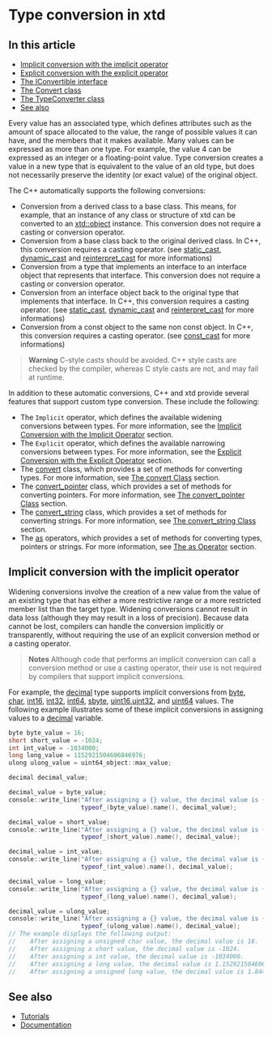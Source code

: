 # Type conversion in xtd

## In this article

* [Implicit conversion with the implicit operator](#)
* [Explicit conversion with the explicit operator](#)
* [The IConvertible interface](#)
* [The Convert class](#)
* [The TypeConverter class](#)
* [See also](#see-also)

Every value has an associated type, which defines attributes such as the amount of space allocated to the value, the range of possible values it can have, and the members that it makes available. Many values can be expressed as more than one type. For example, the value 4 can be expressed as an integer or a floating-point value. Type conversion creates a value in a new type that is equivalent to the value of an old type, but does not necessarily preserve the identity (or exact value) of the original object.

The C++ automatically supports the following conversions:

* Conversion from a derived class to a base class. This means, for example, that an instance of any class or structure of xtd can be converted to an [xtd::object](https://gammasoft71.github.io/xtd/reference_guides/latest/classxtd_1_1object.html) instance. This conversion does not require a casting or conversion operator.
* Conversion from a base class back to the original derived class. In C++, this conversion requires a casting operator. (see [static_cast](https://en.cppreference.com/w/cpp/language/static_cast), [dynamic_cast](https://en.cppreference.com/w/cpp/language/dynamic_cast) and [reinterpret_cast](https://en.cppreference.com/w/cpp/language/explicit_cast) for more informations)
* Conversion from a type that implements an interface to an interface object that represents that interface. This conversion does not require a casting or conversion operator.
* Conversion from an interface object back to the original type that implements that interface. In C++, this conversion requires a casting operator. (see [static_cast](https://en.cppreference.com/w/cpp/language/static_cast), [dynamic_cast](https://en.cppreference.com/w/cpp/language/dynamic_cast) and [reinterpret_cast](https://en.cppreference.com/w/cpp/language/explicit_cast) for more informations)
* Conversion from a const object to the same non const object. In C++, this conversion requires a casting operator. (see [const_cast](https://en.cppreference.com/w/cpp/language/const_cast) for more informations)

> **Warning**
> C-style casts should be avoided. C++ style casts are checked by the compiler, whereas C style casts are not, and may fail at runtime.

In addition to these automatic conversions, C++ and xtd provide several features that support custom type conversion. These include the following:

* The `Implicit` operator, which defines the available widening conversions between types. For more information, see the [Implicit Conversion with the Implicit Operator](#) section.
* The `Explicit` operator, which defines the available narrowing conversions between types. For more information, see the [Explicit Conversion with the Explicit Operator](#) section.
* The [convert]() class, which provides a set of methods for converting types. For more information, see [The convert Class](#) section.
* The [convert_pointer]() class, which provides a set of methods for converting pointers. For more information, see [The convert_pointer Class](#) section.
* The [convert_string]() class, which provides a set of methods for converting strings. For more information, see [The convert_string Class](#) section.
* The [as]() operators, which provides a set of methods for converting types, pointers or strings. For more information, see [The as Operator](#) section.

## Implicit conversion with the implicit operator

Widening conversions involve the creation of a new value from the value of an existing type that has either a more restrictive range or a more restricted member list than the target type. Widening conversions cannot result in data loss (although they may result in a loss of precision). Because data cannot be lost, compilers can handle the conversion implicitly or transparently, without requiring the use of an explicit conversion method or a casting operator.

> **Notes**
> Although code that performs an implicit conversion can call a conversion method or use a casting operator, their use is not required by compilers that support implicit conversions.

For example, the [decimal]() type supports implicit conversions from [byte](), [char](), [int16](), [int32](), [int64](), [sbyte](), [uint16](),[uint32](), and [uint64]() values. The following example illustrates some of these implicit conversions in assigning values to a [decimal]() variable.

```cpp
byte byte_value = 16;
short short_value = -1024;
int int_value = -1034000;
long long_value = 1152921504606846976;
ulong ulong_value = uint64_object::max_value;

decimal decimal_value;

decimal_value = byte_value;
console::write_line("After assigning a {} value, the decimal value is {}.",
                    typeof_(byte_value).name(), decimal_value);

decimal_value = short_value;
console::write_line("After assigning a {} value, the decimal value is {}.",
                    typeof_(short_value).name(), decimal_value);

decimal_value = int_value;
console::write_line("After assigning a {} value, the decimal value is {}.",
                    typeof_(int_value).name(), decimal_value);

decimal_value = long_value;
console::write_line("After assigning a {} value, the decimal value is {}.",
                    typeof_(long_value).name(), decimal_value);

decimal_value = ulong_value;
console::write_line("After assigning a {} value, the decimal value is {}.",
                    typeof_(ulong_value).name(), decimal_value);
// The example displays the following output:
//    After assigning a unsigned char value, the decimal value is 16.
//    After assigning a short value, the decimal value is -1024.
//    After assigning a int value, the decimal value is -1034000.
//    After assigning a long value, the decimal value is 1.15292150460685E+18.
//    After assigning a unsigned long value, the decimal value is 1.84467440737096E+19.
```


## See also

* [Tutorials](/docs/documentation/Guides/Overview/Tutorials)
* [Documentation](/docs/documentation)

[//]: # (https://learn.microsoft.com/en-us/dotnet/standard/base-types/type-conversion)
